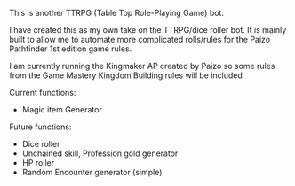 This is another TTRPG (Table Top Role-Playing Game) bot.

I have created this as my own take on the TTRPG/dice roller bot. It is mainly built to allow me to automate more complicated rolls/rules for the Paizo Pathfinder 1st edition game rules.

I am currently running the Kingmaker AP created by Paizo so some rules from the Game Mastery Kingdom Building rules will be included

Current functions:
  - Magic item Generator

Future functions:
  - Dice roller
  - Unchained skill, Profession gold generator
  - HP roller
  - Random Encounter generator (simple)
